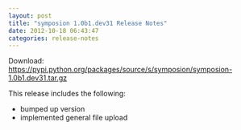 ```yaml
---
layout: post
title: "symposion 1.0b1.dev31 Release Notes"
date: 2012-10-18 06:43:47
categories: release-notes
---
```


Download: <https://pypi.python.org/packages/source/s/symposion/symposion-1.0b1.dev31.tar.gz>

This release includes the following:

* bumped up version
* implemented general file upload
